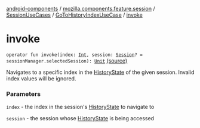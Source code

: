 [android-components](../../../index.md) / [mozilla.components.feature.session](../../index.md) / [SessionUseCases](../index.md) / [GoToHistoryIndexUseCase](index.md) / [invoke](./invoke.md)

# invoke

`operator fun invoke(index: `[`Int`](https://kotlinlang.org/api/latest/jvm/stdlib/kotlin/-int/index.html)`, session: `[`Session`](../../../mozilla.components.browser.session/-session/index.md)`? = sessionManager.selectedSession): `[`Unit`](https://kotlinlang.org/api/latest/jvm/stdlib/kotlin/-unit/index.html) [(source)](https://github.com/mozilla-mobile/android-components/blob/master/components/feature/session/src/main/java/mozilla/components/feature/session/SessionUseCases.kt#L192)

Navigates to a specific index in the [HistoryState](#) of the given session.
Invalid index values will be ignored.

### Parameters

`index` - the index in the session's [HistoryState](#) to navigate to

`session` - the session whose [HistoryState](#) is being accessed